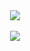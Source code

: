 <div align="center">
  <picture>
    <source media="(prefers-color-scheme: dark)" srcset="https://github-readme-stats.vercel.app/api?username=MaSch0212&theme=radical&count_private=true&show_icons=true&include_all_commits=true" />
    <img align="center" src="https://github-readme-stats.vercel.app/api?username=MaSch0212&theme=buefy&count_private=true&show_icons=true&include_all_commits=true">
  </picture>
  <br><br>
  <picture>
    <source media="(prefers-color-scheme: dark)" srcset="https://github-readme-stats.vercel.app/api/top-langs/?username=MaSch0212&theme=radical&layout=compact" />
    <img align="center" src="https://github-readme-stats.vercel.app/api/top-langs/?username=MaSch0212&theme=buefy&layout=compact">
  </picture>
</div>
<br>